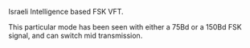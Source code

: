 Israeli Intelligence based FSK VFT.

This particular mode has been seen with either a 75Bd or a 150Bd FSK signal, and can switch mid transmission.
